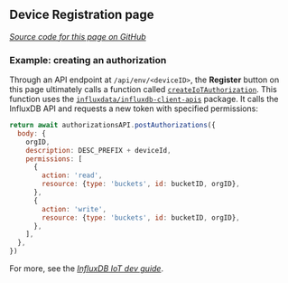 ## Device Registration page

[_Source code for this page on GitHub_](https://github.com/bonitoo-io/iot-center-v2/blob/master/app/ui/src/pages/DevicesPage.tsx)

### Example: creating an authorization

Through an API endpoint at `/api/env/<deviceID>`, the **Register** button on this page
ultimately calls a function called [`createIoTAuthorization`](https://github.com/bonitoo-io/iot-center-v2/blob/3ecaabe1b46341a4752e19eaff0a08b8021ab7a7/app/server/influxdb/authorizations.js#L70-L95).
This function uses the [`influxdata/influxdb-client-apis`](https://influxdata.github.io/influxdb-client-js/influxdb-client-apis.html) package.
It calls the InfluxDB API and requests a new token with specified permissions:

```js
return await authorizationsAPI.postAuthorizations({
  body: {
    orgID,
    description: DESC_PREFIX + deviceId,
    permissions: [
      {
        action: 'read',
        resource: {type: 'buckets', id: bucketID, orgID},
      },
      {
        action: 'write',
        resource: {type: 'buckets', id: bucketID, orgID},
      },
    ],
  },
})
```

For more, see the [_InfluxDB IoT dev guide_](__DEV_GUIDE__/ui/device-registration.html).

